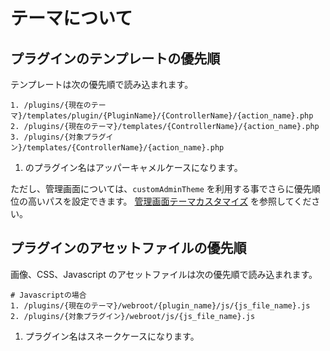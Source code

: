 # テーマについて

## プラグインのテンプレートの優先順
テンプレートは次の優先順で読み込まれます。

```shell
1. /plugins/{現在のテーマ}/templates/plugin/{PluginName}/{ControllerName}/{action_name}.php
2. /plugins/{現在のテーマ}/templates/{ControllerName}/{action_name}.php
3. /plugins/{対象プラグイン}/templates/{ControllerName}/{action_name}.php
```
1. のプラグイン名はアッパーキャメルケースになります。

ただし、管理画面については、`customAdminTheme` を利用する事でさらに優先順位の高いパスを設定できます。
[管理画面テーマカスタマイズ](../../specification/baser-core/common/customize_admin_theme) を参照してください。

## プラグインのアセットファイルの優先順
画像、CSS、Javascript のアセットファイルは次の優先順で読み込まれます。

```shell
# Javascriptの場合
1. /plugins/{現在のテーマ}/webroot/{plugin_name}/js/{js_file_name}.js
2. /plugins/{対象プラグイン}/webroot/js/{js_file_name}.js
```
1. プラグイン名はスネークケースになります。



